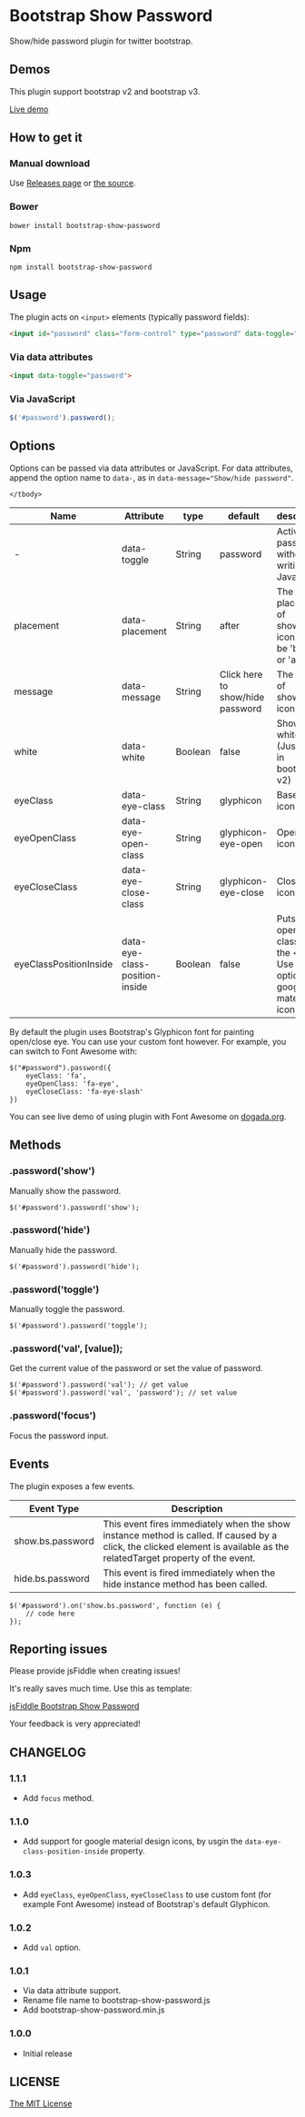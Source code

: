 Bootstrap Show Password
=======================

Show/hide password plugin for twitter bootstrap.

## Demos

This plugin support bootstrap v2 and bootstrap v3.

[Live demo](http://wenzhixin.net.cn/p/bootstrap-show-password/)

## How to get it

### Manual download

Use [Releases page](https://github.com/wenzhixin/bootstrap-show-password/releases) or [the source](https://github.com/wenzhixin/bootstrap-show-password/archive/master.zip).

### Bower

```
bower install bootstrap-show-password
```

### Npm

```
npm install bootstrap-show-password
```

## Usage

The plugin acts on `<input>` elements (typically password fields):

```html
<input id="password" class="form-control" type="password" data-toggle="password">
```

### Via data attributes
```html
<input data-toggle="password">
```

### Via JavaScript
```javascript
$('#password').password();
```

## Options

Options can be passed via data attributes or JavaScript.
For data attributes, append the option name to `data-`, as in `data-message="Show/hide password"`.

<table>
    <thead>
        <tr>
            <th>Name</th>
            <th>Attribute</th>
            <th>type</th>
            <th>default</th>
            <th>description</th>
        </tr>
    </thead>
    <tbody>
        <tr>
            <td>-</td>
            <td>data-toggle</td>
            <td>String</td>
            <td>password</td>
            <td>Active password without writing JavaScript.</td>
        </tr>
        <tr>
            <td>placement</td>
            <td>data-placement</td>
            <td>String</td>
            <td>after</td>
            <td>The placement of show/hide icon, can be 'before' or 'after'.</td>
        </tr>
        <tr>
            <td>message</td>
            <td>data-message</td>
            <td>String</td>
            <td>Click here to show/hide password</td>
            <td>The tooltip of show/hide icon.</td>
        </tr>
        <tr>
            <td>white</td>
            <td>data-white</td>
            <td>Boolean</td>
            <td>false</td>
            <td>Show the white icon. (Just work in bootstrap v2)</td>
        </tr>
        <tr>
            <td>eyeClass</td>
            <td>data-eye-class</td>
            <td>String</td>
            <td>glyphicon</td>
            <td>Base eye icon class.</td>
        </tr>
        <tr>
            <td>eyeOpenClass</td>
            <td>data-eye-open-class</td>
            <td>String</td>
            <td>glyphicon-eye-open</td>
            <td>Open eye icon class.</td>
        </tr>
        <tr>
            <td>eyeCloseClass</td>
            <td>data-eye-close-class</td>
            <td>String</td>
            <td>glyphicon-eye-close</td>
            <td>Close eye icon class.</td>
        </tr>
        <tr>
            <td>eyeClassPositionInside</td>
            <td>data-eye-class-position-inside</td>
            <td>Boolean</td>
            <td>false</td>
            <td>Puts the open/close class inside the &lt;i>. Use this option with google material icons.</td>
        </tr>

    </tbody>
</table>

By default the plugin uses Bootstrap's Glyphicon font for painting open/close eye. You can use your custom font however. For example, you can switch to Font Awesome with:
```
$("#password").password({
    eyeClass: 'fa',
    eyeOpenClass: 'fa-eye',
    eyeCloseClass: 'fa-eye-slash'
})
```
You can see live demo of using plugin with Font Awesome on [dogada.org](https://dogada.org/me/).
## Methods

### .password('show')

Manually show the password.
```
$('#password').password('show');
```

### .password('hide')

Manually hide the password.
```
$('#password').password('hide');
```

### .password('toggle')

Manually toggle the password.
```
$('#password').password('toggle');
```

### .password('val', [value]);

Get the current value of the password or set the value of password.
```
$('#password').password('val'); // get value
$('#password').password('val', 'password'); // set value
```

### .password('focus')

Focus the password input.

## Events

The plugin exposes a few events.

<table>
    <thead>
        <tr>
            <th>Event Type</th>
            <th>Description</th>
        </tr>
    </thead>
    <tbody>
        <tr>
            <td>show.bs.password</td>
            <td>This event fires immediately when the show instance method is called. If caused by a click, the clicked element is available as the relatedTarget property of the event.</td>
        </tr>
        <tr>
            <td>hide.bs.password</td>
            <td>This event is fired immediately when the hide instance method has been called.</td>
        </tr>
    </tbody>
</table>

```
$('#password').on('show.bs.password', function (e) {
    // code here
});
```

## Reporting issues

Please provide jsFiddle when creating issues!

It's really saves much time. Use this as template:

[jsFiddle Bootstrap Show Password](http://jsfiddle.net/wenyi/L1ugpqk5/1/)

Your feedback is very appreciated!

## CHANGELOG

### 1.1.1

* Add `focus` method.

### 1.1.0

* Add support for google material design icons, by usgin the ```data-eye-class-position-inside``` property.

### 1.0.3

* Add `eyeClass`, `eyeOpenClass`, `eyeCloseClass` to use custom font (for example Font Awesome) instead of Bootstrap's default Glyphicon.

### 1.0.2

* Add `val` option.

### 1.0.1

* Via data attribute support.
* Rename file name to bootstrap-show-password.js
* Add bootstrap-show-password.min.js

### 1.0.0

* Initial release

## LICENSE

[The MIT License](https://github.com/wenzhixin/bootstrap-show-password/blob/master/LICENSE)
